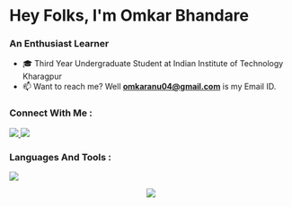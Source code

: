 <h1 align="left">Hey Folks, I'm Omkar Bhandare</h1>
<h3 align="left">An Enthusiast Learner</h3>

- 🎓 Third Year Undergraduate Student at Indian Institute of Technology Kharagpur
- 📫 Want to reach me?  Well **omkaranu04@gmail.com** is my Email ID.

<h3 align="left">Connect With Me :</h3>
<p>
  <a href="https://www.instagram.com/omkarvb_13?igsh=MTZxZm15M3lsNzl5OA==">
      <img src="https://skillicons.dev/icons?i=instagram" />  
  </a>
  <a href="https://www.linkedin.com/in/omkarbhandare13/">
      <img src="https://skillicons.dev/icons?i=linkedin" />  
  </a>
</p>

<h3 align="left">Languages And Tools :</h3>
<p>
  <a href="https://skillicons.dev">
      <img src="https://skillicons.dev/icons?i=c,cpp,py,pytorch,tensorflow,bash,express,mongodb,nodejs,postman,git,github,vscode" />  
  </a>
</p>

<div align="center">
  <img src="https://github-readme-stats.vercel.app/api?username=omkaranu04&theme=transparent&show_icons=true&hide_border=true&count_private=true" >
</div>
